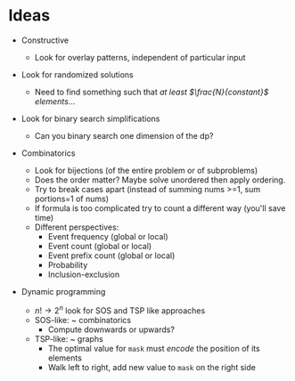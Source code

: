 # Ideas

- Constructive
  - Look for overlay patterns, independent of particular input

- Look for randomized solutions
  - Need to find something such that *at least $\frac{N}{constant}$ elements*...

- Look for binary search simplifications
  - Can you binary search one dimension of the dp?

- Combinatorics
  - Look for bijections (of the entire problem or of subproblems)
  - Does the order matter? Maybe solve unordered then apply ordering.
  - Try to break cases apart (instead of summing nums >=1, sum portions=1 of nums)
  - If formula is too complicated try to count a different way (you'll save time)
  - Different perspectives:
    - Event frequency (global or local)
    - Event count (global or local)
    - Event prefix count (global or local)
    - Probability
    - Inclusion-exclusion

- Dynamic programming
  - $n! \to 2^n$ look for SOS and TSP like approaches
  - SOS-like: ~ combinatorics
    - Compute downwards or upwards?
  - TSP-like: ~ graphs
    - The optimal value for `mask` must *encode* the position of its elements
    - Walk left to right, add new value to `mask` on the right side
